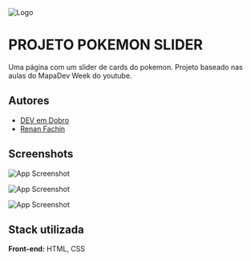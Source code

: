 

![Logo](https://i.imgur.com/sggthRe.png)


# PROJETO POKEMON SLIDER

Uma página com um slider de cards do pokemon. Projeto baseado nas aulas do MapaDev Week do youtube.




## Autores

- [DEV em Dobro](https://www.youtube.com/c/DevemDobro)
- [Renan Fachin](https://github.com/RenanFachin)


## Screenshots

![App Screenshot](https://i.imgur.com/ncR1Wgs.jpg)

![App Screenshot](https://i.imgur.com/sQM7BWn.jpg)

![App Screenshot](https://i.imgur.com/VRJTxe9.jpg)

## Stack utilizada

**Front-end:** HTML, CSS
